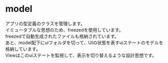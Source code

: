 # model

アプリの型定義のクラスを管理します。<br>
イミュータブルな思想のため、freezedを使用しています。<br>
freezedで自動生成されたファイルも格納されています。<br>
あと、model配下にuiフォルダを切って、UIの状態を表すuiステートのモデルを格納しています。<br>
Viewはこのuiステートを監視して、表示を切り替えるような設計思想です。